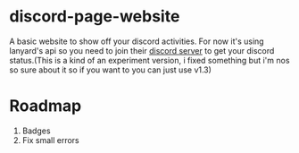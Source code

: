 # discord-page-website
A basic website to show off your discord activities. For now it's using lanyard's api so you need to join their [discord server](https://discord.gg/lanyard) to get your discord status.(This is a kind of an experiment version, i fixed something but i'm nos so sure about it so if you want to you can just use v1.3)

# Roadmap
1. Badges
2. Fix small errors
